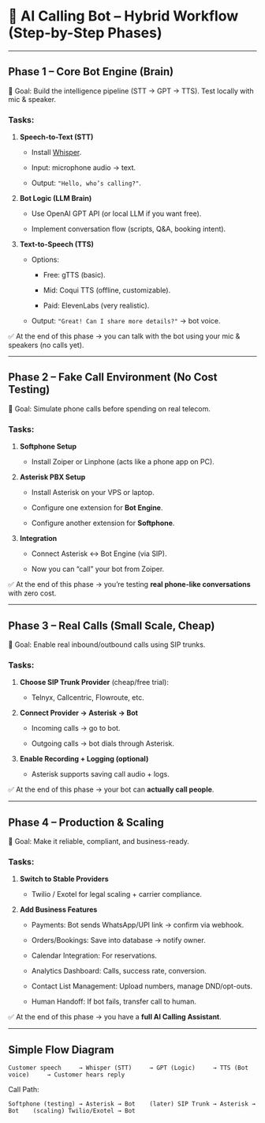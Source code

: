 # 🚀 AI Calling Bot – Hybrid Workflow (Step-by-Step Phases)

---

## **Phase 1 – Core Bot Engine (Brain)**

🎯 Goal: Build the intelligence pipeline (STT → GPT → TTS). Test locally with mic & speaker.

### Tasks:

1. **Speech-to-Text (STT)**
    
    - Install [Whisper](https://github.com/openai/whisper).
        
    - Input: microphone audio → text.
        
    - Output: `"Hello, who’s calling?"`.
        
2. **Bot Logic (LLM Brain)**
    
    - Use OpenAI GPT API (or local LLM if you want free).
        
    - Implement conversation flow (scripts, Q&A, booking intent).
        
3. **Text-to-Speech (TTS)**
    
    - Options:
        
        - Free: gTTS (basic).
            
        - Mid: Coqui TTS (offline, customizable).
            
        - Paid: ElevenLabs (very realistic).
            
    - Output: `"Great! Can I share more details?"` → bot voice.
        

✅ At the end of this phase → you can talk with the bot using your mic & speakers (no calls yet).

---

## **Phase 2 – Fake Call Environment (No Cost Testing)**

🎯 Goal: Simulate phone calls before spending on real telecom.

### Tasks:

1. **Softphone Setup**
    
    - Install Zoiper or Linphone (acts like a phone app on PC).
        
2. **Asterisk PBX Setup**
    
    - Install Asterisk on your VPS or laptop.
        
    - Configure one extension for **Bot Engine**.
        
    - Configure another extension for **Softphone**.
        
3. **Integration**
    
    - Connect Asterisk ↔ Bot Engine (via SIP).
        
    - Now you can “call” your bot from Zoiper.
        

✅ At the end of this phase → you’re testing **real phone-like conversations** with zero cost.

---

## **Phase 3 – Real Calls (Small Scale, Cheap)**

🎯 Goal: Enable real inbound/outbound calls using SIP trunks.

### Tasks:

1. **Choose SIP Trunk Provider** (cheap/free trial):
    
    - Telnyx, Callcentric, Flowroute, etc.
        
2. **Connect Provider → Asterisk → Bot**
    
    - Incoming calls → go to bot.
        
    - Outgoing calls → bot dials through Asterisk.
        
3. **Enable Recording + Logging (optional)**
    
    - Asterisk supports saving call audio + logs.
        

✅ At the end of this phase → your bot can **actually call people**.

---

## **Phase 4 – Production & Scaling**

🎯 Goal: Make it reliable, compliant, and business-ready.

### Tasks:

1. **Switch to Stable Providers**
    
    - Twilio / Exotel for legal scaling + carrier compliance.
        
2. **Add Business Features**
    
    - Payments: Bot sends WhatsApp/UPI link → confirm via webhook.
        
    - Orders/Bookings: Save into database → notify owner.
        
    - Calendar Integration: For reservations.
        
    - Analytics Dashboard: Calls, success rate, conversion.
        
    - Contact List Management: Upload numbers, manage DND/opt-outs.
        
    - Human Handoff: If bot fails, transfer call to human.
        

✅ At the end of this phase → you have a **full AI Calling Assistant**.

---

## **Simple Flow Diagram**

`Customer speech     → Whisper (STT)     → GPT (Logic)     → TTS (Bot voice)     → Customer hears reply`

Call Path:

`Softphone (testing) → Asterisk → Bot    (later) SIP Trunk → Asterisk → Bot    (scaling) Twilio/Exotel → Bot`
